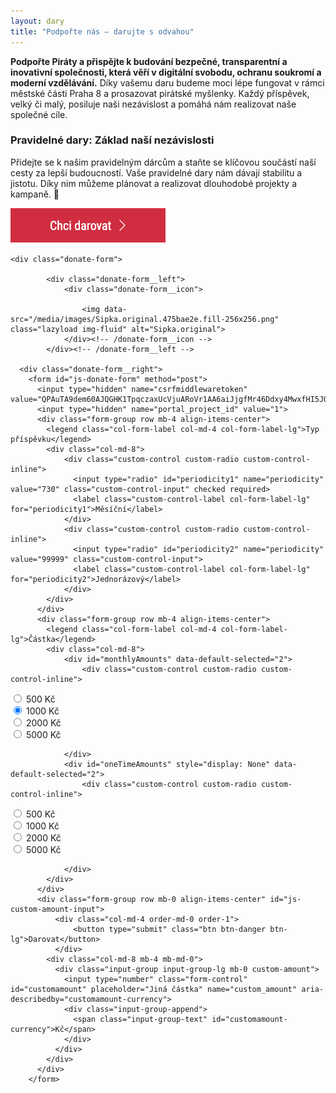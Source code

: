 ```yaml
---
layout: dary
title: "Podpořte nás – darujte s odvahou"
---
```


**Podpořte Piráty a přispějte k budování bezpečné, transparentní a inovativní společnosti, která věří v digitální svobodu, ochranu soukromí a moderní vzdělávání.** Díky vašemu daru budeme moci lépe fungovat v rámci městské části Praha 8 a prosazovat pirátské myšlenky. Každý příspěvek, velký či malý, posiluje naši nezávislost a pomáhá nám realizovat naše společné cíle. 

### Pravidelné dary: Základ naší nezávislosti
Přidejte se k našim pravidelným dárcům a staňte se klíčovou součástí naší cesty za lepší budoucností. Vaše pravidelné dary nám dávají stabilitu a jistotu. Díky nim můžeme plánovat a realizovat dlouhodobé projekty a kampaně. 🚀

[![Chci darovat!](/assets/img/button-chci-darovat.png)](https://dary.pirati.cz/podpor-kraj/praha/adresne-dary-pro-ks-praha/?p=110108)

    <div class="donate-form">
        
            <div class="donate-form__left">
                <div class="donate-form__icon">
                    
                    <img data-src="/media/images/Sipka.original.475bae2e.fill-256x256.png" class="lazyload img-fluid" alt="Sipka.original">
                </div><!-- /donate-form__icon -->
            </div><!-- /donate-form__left -->
        
      <div class="donate-form__right">
        <form id="js-donate-form" method="post">
          <input type="hidden" name="csrfmiddlewaretoken" value="QPAuTA9dem60AJQGHK1TpqczaxUcVjuARoVr1AA6aiJjgfMr46Ddxy4MwxfHI5JO">
          <input type="hidden" name="portal_project_id" value="1">
          <div class="form-group row mb-4 align-items-center">
            <legend class="col-form-label col-md-4 col-form-label-lg">Typ příspěvku</legend>
            <div class="col-md-8">
                <div class="custom-control custom-radio custom-control-inline">
                  <input type="radio" id="periodicity1" name="periodicity" value="730" class="custom-control-input" checked required>
                  <label class="custom-control-label col-form-label-lg" for="periodicity1">Měsíční</label>
                </div>
                <div class="custom-control custom-radio custom-control-inline">
                  <input type="radio" id="periodicity2" name="periodicity" value="99999" class="custom-control-input">
                  <label class="custom-control-label col-form-label-lg" for="periodicity2">Jednorázový</label>
                </div>
            </div>
          </div>
          <div class="form-group row mb-4 align-items-center">
            <legend class="col-form-label col-md-4 col-form-label-lg">Částka</legend>
            <div class="col-md-8">
                <div id="monthlyAmounts" data-default-selected="2">
                    <div class="custom-control custom-radio custom-control-inline">
  <input type="radio" id="amount5" name="amount" value="500" class="custom-control-input">
  <label class="custom-control-label col-form-label-lg" for="amount5">500 Kč</label>
</div>
<div class="custom-control custom-radio custom-control-inline">
  <input type="radio" id="amount6" name="amount" value="1000" class="custom-control-input" checked>
  <label class="custom-control-label col-form-label-lg" for="amount6">1000 Kč</label>
</div>
<div class="custom-control custom-radio custom-control-inline">
  <input type="radio" id="amount7" name="amount" value="2000" class="custom-control-input">
  <label class="custom-control-label col-form-label-lg" for="amount7">2000 Kč</label>
</div>
<div class="custom-control custom-radio custom-control-inline">
  <input type="radio" id="amount8" name="amount" value="5000" class="custom-control-input">
  <label class="custom-control-label col-form-label-lg" for="amount8">5000 Kč</label>
</div>

                </div>
                <div id="oneTimeAmounts" style="display: None" data-default-selected="2">
                    <div class="custom-control custom-radio custom-control-inline">
  <input type="radio" id="amount1" name="amount" value="500" class="custom-control-input">
  <label class="custom-control-label col-form-label-lg" for="amount1">500 Kč</label>
</div>
<div class="custom-control custom-radio custom-control-inline">
  <input type="radio" id="amount2" name="amount" value="1000" class="custom-control-input">
  <label class="custom-control-label col-form-label-lg" for="amount2">1000 Kč</label>
</div>
<div class="custom-control custom-radio custom-control-inline">
  <input type="radio" id="amount3" name="amount" value="2000" class="custom-control-input">
  <label class="custom-control-label col-form-label-lg" for="amount3">2000 Kč</label>
</div>
<div class="custom-control custom-radio custom-control-inline">
  <input type="radio" id="amount4" name="amount" value="5000" class="custom-control-input">
  <label class="custom-control-label col-form-label-lg" for="amount4">5000 Kč</label>
</div>

                </div>
            </div>
          </div>
          <div class="form-group row mb-0 align-items-center" id="js-custom-amount-input">
              <div class="col-md-4 order-md-0 order-1">
                  <button type="submit" class="btn btn-danger btn-lg">Darovat</button>
              </div>
            <div class="col-md-8 mb-4 mb-md-0">
              <div class="input-group input-group-lg mb-0 custom-amount">
                <input type="number" class="form-control" id="customamount" placeholder="Jiná částka" name="custom_amount" aria-describedby="customamount-currency">
                <div class="input-group-append">
                  <span class="input-group-text" id="customamount-currency">Kč</span>
                </div>
              </div>
            </div>
          </div>
        </form>